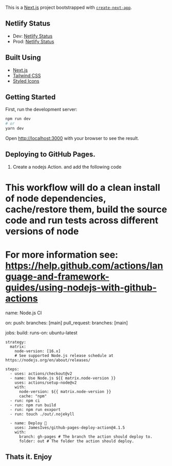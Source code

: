 This is a [Next.js](https://nextjs.org/) project bootstrapped with [`create-next-app`](https://github.com/vercel/next.js/tree/canary/packages/create-next-app).

## Netlify Status

- Dev: [Netlify Status](https://api.netlify.com/api/v1/badges/3264ca6f-07f1-42ad-9293-db69c867b432/deploy-status)
- Prod: [Netlify Status](https://api.netlify.com/api/v1/badges/e9594f7a-3743-4df8-b08a-85d22bc672c9/deploy-status)

## Built Using

- [Next.js](https://nextjs.org/)
- [Tailwind CSS](https://tailwindcss.com/)
- [Styled Icons](https://styled-icons.js.org/)

## Getting Started

First, run the development server:

```bash
npm run dev
# or
yarn dev
```

Open [http://localhost:3000](http://localhost:3000) with your browser to see the result.

## Deploying to GitHub Pages.

1. Create a nodejs Action. and add the following code

# This workflow will do a clean install of node dependencies, cache/restore them, build the source code and run tests across different versions of node
# For more information see: https://help.github.com/actions/language-and-framework-guides/using-nodejs-with-github-actions

name: Node.js CI

on:
  push:
    branches: [main]
  pull_request:
    branches: [main]

jobs:
  build:
    runs-on: ubuntu-latest

    strategy:
      matrix:
        node-version: [16.x]
        # See supported Node.js release schedule at https://nodejs.org/en/about/releases/

    steps:
      - uses: actions/checkout@v2
      - name: Use Node.js ${{ matrix.node-version }}
        uses: actions/setup-node@v2
        with:
          node-version: ${{ matrix.node-version }}
          cache: "npm"
      - run: npm ci
      - run: npm run build
      - run: npm run exxport
      - run: touch ./out/.nojekyll

      - name: Deploy 🚀
        uses: JamesIves/github-pages-deploy-action@4.1.5
        with:
          branch: gh-pages # The branch the action should deploy to.
          folder: out # The folder the action should deploy.
          
  ## Thats it. Enjoy
